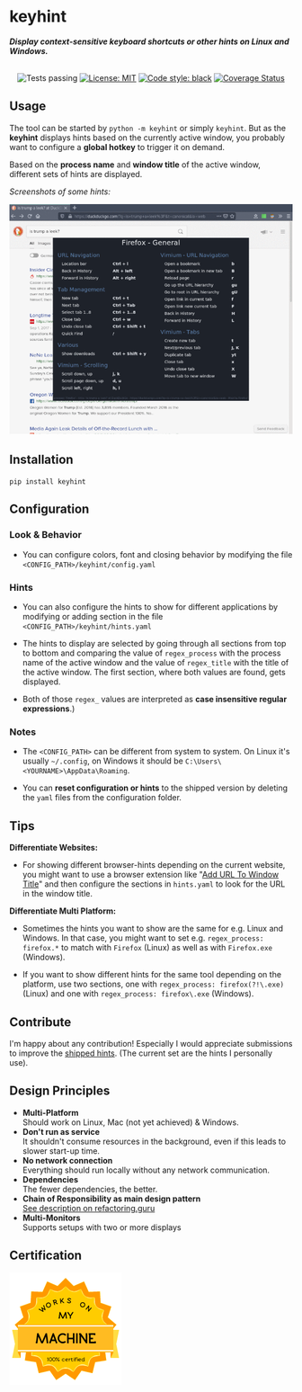 # keyhint

**_Display context-sensitive keyboard shortcuts or other hints on Linux and Windows._**

<p align="center"><br>
<img alt="Tests passing" src="https://github.com/dynobo/keyhint/workflows/Test/badge.svg">
<a href="https://github.com/dynobo/keyhint/blob/master/LICENSE"><img alt="License: MIT" src="https://img.shields.io/badge/License-MIT-blue.svg"></a>
<a href="https://github.com/psf/black"><img alt="Code style: black" src="https://img.shields.io/badge/Code%20style-black-%23000000"></a>
<a href='https://coveralls.io/github/dynobo/keyhint'><img src='https://coveralls.io/repos/github/dynobo/keyhint/badge.svg' alt='Coverage Status' /></a>
</p>

## Usage

The tool can be started by `python -m keyhint` or simply `keyhint`. But as the **keyhint** displays hints based on the currently active window, you probably want to configure a **global hotkey** to trigger it on demand.

Based on the **process name** and **window title** of the active window, different sets of hints are displayed.

_Screenshots of some hints:_

![General Firefox Shortcuts](assets/demo.gif)

## Installation

`pip install keyhint`

## Configuration

### Look & Behavior

- You can configure colors, font and closing behavior by modifying the file<br>
  `<CONFIG_PATH>/keyhint/config.yaml`

### Hints

- You can also configure the hints to show for different applications by modifying or adding section in the file<br>
  `<CONFIG_PATH>/keyhint/hints.yaml`

- The hints to display are selected by going through all sections from top to bottom and comparing the value of `regex_process` with the process name of the active window and the value of `regex_title` with the title of the active window. The first section, where both values are found, gets displayed.

- Both of those `regex_` values are interpreted as **case insensitive regular expressions**.)

### Notes

- The `<CONFIG_PATH>` can be different from system to system. On Linux it's usually `~/.config`, on Windows it should be `C:\Users\<YOURNAME>\AppData\Roaming`.

- You can **reset configuration or hints** to the shipped version by deleting the `yaml` files from the configuration folder.

## Tips

**Differentiate Websites:**

- For showing different browser-hints depending on the current website, you might want to use a browser extension like "[Add URL To Window Title](https://addons.mozilla.org/en-US/firefox/addon/add-url-to-window-title/)" and then configure the sections in `hints.yaml` to look for the URL in the window title.

**Differentiate Multi Platform:**

- Sometimes the hints you want to show are the same for e.g. Linux and Windows. In that case, you might want to set e.g. `regex_process: firefox.*` to match with `Firefox` (Linux) as well as with `Firefox.exe` (Windows).

- If you want to show different hints for the same tool depending on the platform, use two sections, one with `regex_process: firefox(?!\.exe)` (Linux) and one with `regex_process: firefox\.exe` (Windows).

## Contribute

I'm happy about any contribution! Especially I would appreciate submissions to improve the [shipped hints](https://github.com/dynobo/keyhint/blob/master/keyhint/config/hints.yaml). (The current set are the hints I personally use).

## Design Principles

- **Multi-Platform**<br>Should work on Linux, Mac (not yet achieved) & Windows.
- **Don't run as service**<br>It shouldn't consume resources in the background, even if this leads to slower start-up time.
- **No network connection**<br>Everything should run locally without any network communication.
- **Dependencies**<br>The fewer dependencies, the better.
- **Chain of Responsibility as main design pattern**<br>[See description on refactoring.guru](https://refactoring.guru/design-patterns/chain-of-responsibility)
- **Multi-Monitors**<br>Supports setups with two or more displays

## Certification

![WOMM](https://raw.githubusercontent.com/dynobo/lmdiag/master/badge.png)

